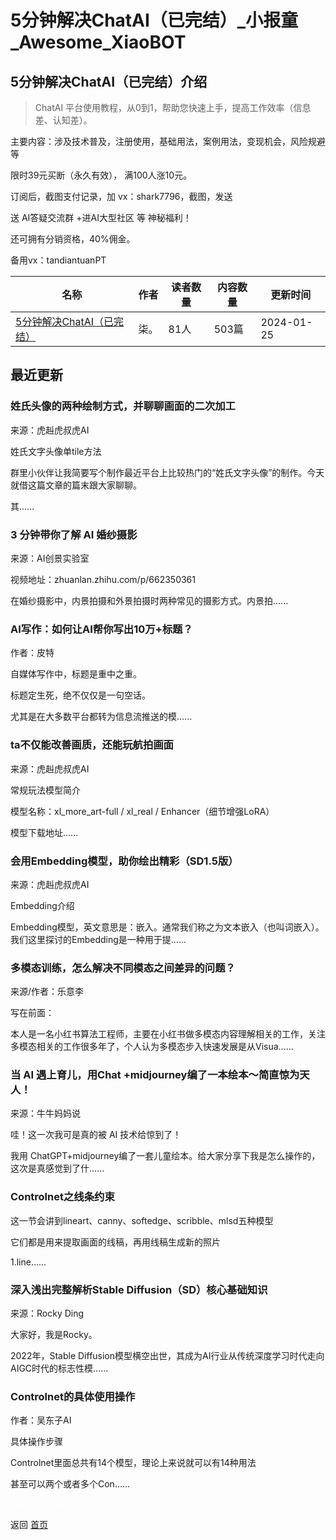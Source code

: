 # 5分钟解决ChatAI（已完结）_小报童_Awesome_XiaoBOT

## 5分钟解决ChatAI（已完结）介绍
> ChatAI 平台使用教程，从0到1，帮助您快速上手，提高工作效率（信息差、认知差）。    
    
主要内容：涉及技术普及，注册使用，基础用法，案例用法，变现机会，风险规避等    
    
限时39元买断（永久有效）， 满100人涨10元。    
    
订阅后，截图支付记录，加 vx：shark7796，截图，发送    
    
送 AI答疑交流群 +进AI大型社区 等 神秘福利！    
    
还可拥有分销资格，40%佣金。    
    
备用vx：tandiantuanPT  
  


|名称|作者|读者数量|内容数量|更新时间|
|---|---|---|---|---|
|[5分钟解决ChatAI（已完结）](https://xiaobot.net/p/iiChatGPT?refer=9c3f1c95-a052-465a-9902-f6d75080262a)|柒。|81人|503篇|2024-01-25|

## 最近更新
### 姓氏头像的两种绘制方式，并聊聊画面的二次加工

来源：虎赳虎叔虎AI

姓氏文字头像单tile方法

群里小伙伴让我简要写个制作最近平台上比较热门的“姓氏文字头像”的制作。今天就借这篇文章的篇末跟大家聊聊。

其......

### 3 分钟带你了解 AI 婚纱摄影

来源：AI创景实验室

视频地址：zhuanlan.zhihu.com/p/662350361

在婚纱摄影中，内景拍摄和外景拍摄时两种常见的摄影方式。内景拍......

### AI写作：如何让AI帮你写出10万+标题？

作者：皮特

自媒体写作中，标题是重中之重。

标题定生死，绝不仅仅是一句空话。

尤其是在大多数平台都转为信息流推送的模......

### ta不仅能改善画质，还能玩航拍画面

来源：虎赳虎叔虎AI

常规玩法模型简介

模型名称：xl_more_art-full / xl_real / Enhancer（细节增强LoRA）

模型下载地址......

### 会用Embedding模型，助你绘出精彩（SD1.5版）

来源：虎赳虎叔虎AI

Embedding介绍

Embedding模型，英文意思是：嵌入。通常我们称之为文本嵌入（也叫词嵌入）。我们这里探讨的Embedding是一种用于提......

### 多模态训练，怎么解决不同模态之间差异的问题？

来源/作者：乐意李

写在前面：

本人是一名小红书算法工程师，主要在小红书做多模态内容理解相关的工作，关注多模态相关的工作很多年了，个人认为多模态步入快速发展是从Visua......

### 当 AI 遇上育儿，用Chat +midjourney编了一本绘本～简直惊为天人！

来源：牛牛妈妈说

哇！这一次我可是真的被 AI 技术给惊到了！

我用 ChatGPT+midjourney编了一套儿童绘本。给大家分享下我是怎么操作的，这次是真感觉到了什......

### Controlnet之线条约束

这一节会讲到lineart、canny、softedge、scribble、mlsd五种模型

它们都是用来提取画面的线稿，再用线稿生成新的照片

1.line......

### 深入浅出完整解析Stable Diffusion（SD）核心基础知识

来源：Rocky Ding

大家好，我是Rocky。

2022年，Stable Diffusion模型横空出世，其成为AI行业从传统深度学习时代走向AIGC时代的标志性模......

### Controlnet的具体使用操作

作者：吴东子AI

具体操作步骤

Controlnet里面总共有14个模型，理论上来说就可以有14种用法

甚至可以两个或者多个Con......


<a href="https://github.com/Reno9527/awesome-xiaobot" style="color: white; text-decoration: none;">awesome-xiaobot</a>

返回 [首页](../README.md)
